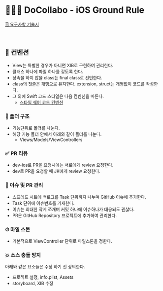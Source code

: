 # 👨🏻‍💻 DoCollabo - iOS Ground Rule

[🗒 요구사항 기술서](https://docs.google.com/spreadsheets/d/1PS3qxyUZ9dthyNLMbDasInC9mER7WPdZ7khVixbp6ng/edit?usp=sharing)

<br>

## 🤖 컨벤션

- View는 특별한 경우가 아니면 XIB로 구현하여 관리한다.
- 클래스 하나에 파일 하나를 갖도록 한다.
- 상속을 하지 않을 class는 final class로 선언한다.
- class의 첫줄은 개행으로 유지한다. extension, struct는 개행없이 코드를 작성한다.
- 그 외에 Swift 코드 스타일은 다음 컨벤션을 따른다.
  - [스타일 쉐어 코드 컨벤션](https://github.com/StyleShare/swift-style-guide#%EC%A4%84%EB%B0%94%EA%BF%88)


### 📂 폴더 구조

- 기능단위로 폴더를 나눈다.
- 해당 기능 폴더 안에서 아래와 같이 폴더를 나눈다.
  - Views/Models/ViewControllers


### ✅ PR 리뷰

- dev-ios로 PR을 요청시에는 서로에게 review 요청한다.
- dev로 PR을 요청할 때 JK에게 review 요청한다.


### 📑 이슈 및 PR 관리
- 스프레드 시트에 백로그를 Task 단위까지 나누며 GitHub 이슈에 추가한다. 
- Task 단위에 이슈번호를 기재한다.
- 이슈는 최대한 작게 쪼개며 커밋 하나에 이슈하나가 대응되도 괜찮다.
- PR은 GitHub Repository 프로젝트에 추가하여 관리한다.


### ⏱ 마일 스톤
- 기본적으로 ViewController 단위로 마일스톤을 정한다.


### 💥 소스 충돌 방지
아래와 같은 요소들은 수정 하기 전 상의한다.
- 프로젝트 설정, info.plist, Assets
- storyboard, XIB 수정